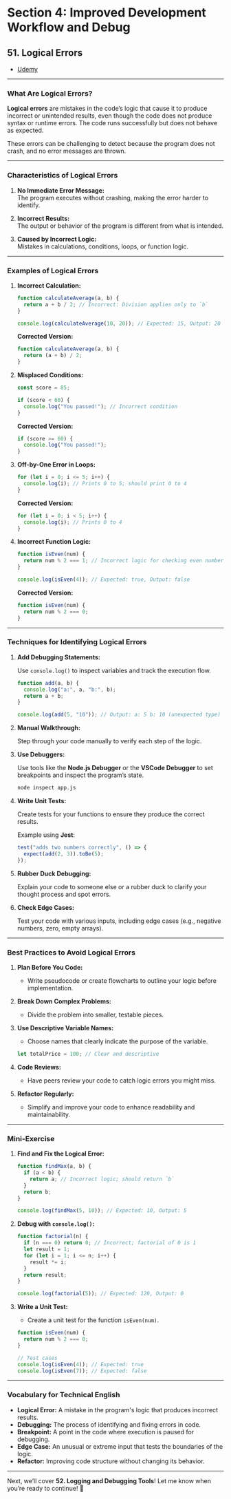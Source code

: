 # Section 4: Improved Development Workflow and Debug

## **51. Logical Errors**

- [Udemy](https://www.udemy.com/course/nodejs-the-complete-guide/learn/lecture/11563034#overview)

---

### **What Are Logical Errors?**

**Logical errors** are mistakes in the code’s logic that cause it to produce incorrect or unintended results, even though the code does not produce syntax or runtime errors. The code runs successfully but does not behave as expected.

These errors can be challenging to detect because the program does not crash, and no error messages are thrown.

---

### **Characteristics of Logical Errors**

1. **No Immediate Error Message:**  
   The program executes without crashing, making the error harder to identify.

2. **Incorrect Results:**  
   The output or behavior of the program is different from what is intended.

3. **Caused by Incorrect Logic:**  
   Mistakes in calculations, conditions, loops, or function logic.

---

### **Examples of Logical Errors**

1. **Incorrect Calculation:**

   ```javascript
   function calculateAverage(a, b) {
     return a + b / 2; // Incorrect: Division applies only to `b`
   }

   console.log(calculateAverage(10, 20)); // Expected: 15, Output: 20
   ```

   **Corrected Version:**

   ```javascript
   function calculateAverage(a, b) {
     return (a + b) / 2;
   }
   ```

2. **Misplaced Conditions:**

   ```javascript
   const score = 85;

   if (score < 60) {
     console.log("You passed!"); // Incorrect condition
   }
   ```

   **Corrected Version:**

   ```javascript
   if (score >= 60) {
     console.log("You passed!");
   }
   ```

3. **Off-by-One Error in Loops:**

   ```javascript
   for (let i = 0; i <= 5; i++) {
     console.log(i); // Prints 0 to 5; should print 0 to 4
   }
   ```

   **Corrected Version:**

   ```javascript
   for (let i = 0; i < 5; i++) {
     console.log(i); // Prints 0 to 4
   }
   ```

4. **Incorrect Function Logic:**

   ```javascript
   function isEven(num) {
     return num % 2 === 1; // Incorrect logic for checking even numbers
   }

   console.log(isEven(4)); // Expected: true, Output: false
   ```

   **Corrected Version:**

   ```javascript
   function isEven(num) {
     return num % 2 === 0;
   }
   ```

---

### **Techniques for Identifying Logical Errors**

1. **Add Debugging Statements:**

   Use `console.log()` to inspect variables and track the execution flow.

   ```javascript
   function add(a, b) {
     console.log("a:", a, "b:", b);
     return a + b;
   }

   console.log(add(5, "10")); // Output: a: 5 b: 10 (unexpected type)
   ```

2. **Manual Walkthrough:**

   Step through your code manually to verify each step of the logic.

3. **Use Debuggers:**

   Use tools like the **Node.js Debugger** or the **VSCode Debugger** to set breakpoints and inspect the program’s state.

   ```bash
   node inspect app.js
   ```

4. **Write Unit Tests:**

   Create tests for your functions to ensure they produce the correct results.

   Example using **Jest**:

   ```javascript
   test("adds two numbers correctly", () => {
     expect(add(2, 3)).toBe(5);
   });
   ```

5. **Rubber Duck Debugging:**

   Explain your code to someone else or a rubber duck to clarify your thought process and spot errors.

6. **Check Edge Cases:**

   Test your code with various inputs, including edge cases (e.g., negative numbers, zero, empty arrays).

---

### **Best Practices to Avoid Logical Errors**

1. **Plan Before You Code:**

   - Write pseudocode or create flowcharts to outline your logic before implementation.

2. **Break Down Complex Problems:**

   - Divide the problem into smaller, testable pieces.

3. **Use Descriptive Variable Names:**

   - Choose names that clearly indicate the purpose of the variable.

   ```javascript
   let totalPrice = 100; // Clear and descriptive
   ```

4. **Code Reviews:**

   - Have peers review your code to catch logic errors you might miss.

5. **Refactor Regularly:**
   - Simplify and improve your code to enhance readability and maintainability.

---

### **Mini-Exercise**

1. **Find and Fix the Logical Error:**

   ```javascript
   function findMax(a, b) {
     if (a < b) {
       return a; // Incorrect logic; should return `b`
     }
     return b;
   }

   console.log(findMax(5, 10)); // Expected: 10, Output: 5
   ```

2. **Debug with `console.log()`:**

   ```javascript
   function factorial(n) {
     if (n === 0) return 0; // Incorrect; factorial of 0 is 1
     let result = 1;
     for (let i = 1; i <= n; i++) {
       result *= i;
     }
     return result;
   }

   console.log(factorial(5)); // Expected: 120, Output: 0
   ```

3. **Write a Unit Test:**

   - Create a unit test for the function `isEven(num)`.

   ```javascript
   function isEven(num) {
     return num % 2 === 0;
   }

   // Test cases
   console.log(isEven(4)); // Expected: true
   console.log(isEven(7)); // Expected: false
   ```

---

### **Vocabulary for Technical English**

- **Logical Error:** A mistake in the program's logic that produces incorrect results.
- **Debugging:** The process of identifying and fixing errors in code.
- **Breakpoint:** A point in the code where execution is paused for debugging.
- **Edge Case:** An unusual or extreme input that tests the boundaries of the logic.
- **Refactor:** Improving code structure without changing its behavior.

---

Next, we’ll cover **52. Logging and Debugging Tools**! Let me know when you’re ready to continue! 🚀
